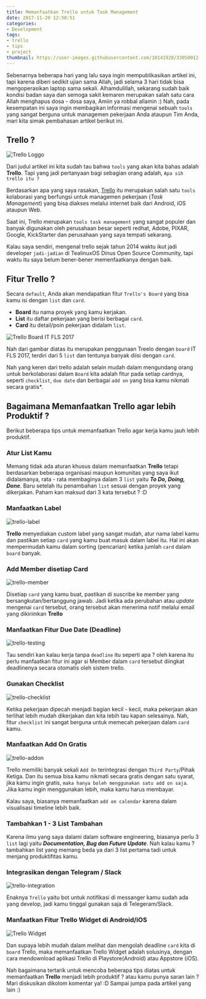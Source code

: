 ```yaml
---
title: Memanfaatkan Trello untuk Task Management
date: 2017-11-20 12:50:51
categories:
- Development
tags:
- trello
- tips
- project
thumbnail: https://user-images.githubusercontent.com/10141928/33050012-3c8b5900-ce95-11e7-9ba3-a19cf19a8e56.jpg
---
```

Sebenarnya beberapa hari yang lalu saya ingin mempublikasikan artikel ini, tapi karena diberi sedikit ujian sama Allah, jadi selama 3 hari tidak bisa mengoperasikan laptop sama sekali. Alhamdulillah, sekarang sudah baik kondisi badan saya dan semoga sakit kemaren merupakan salah satu cara Allah menghapus dosa - dosa saya, Amiin ya robbal allamin :) Nah, pada kesempatan ini saya ingin membagikan informasi mengenai sebuah `tools` yang sangat berguna untuk managemen pekerjaan Anda ataupun Tim Anda, mari kita simak pembahasan artikel berikut ini.
<!-- more -->

## Trello ?
![Trello Loggo](https://upload.wikimedia.org/wikipedia/commons/a/a5/Trello_logo.png)

Dari judul artikel ini kita sudah tau bahwa `tools` yang akan kita bahas adalah **Trello**. Tapi yang jadi pertanyaan bagi sebagian orang adalah, `Apa sih trello itu ?` 

Berdasarkan apa yang saya rasakan, [Trello](https://trello.com) itu merupakan salah satu `tools` kolaborasi yang berfungsi untuk managemen pekerjaan (_Task Management_) yang bisa diakses melalui internet baik dari Android, iOS ataupun Web. 

Saat ini, Trello merupakan `tools task management` yang sangat populer dan banyak digunakan oleh perusahaan besar seperti redhat, Adobe, PIXAR, Google, KickStarter dan perusahaan yang saya tempati sekarang.

Kalau saya sendiri, mengenal trello sejak tahun 2014 waktu ikut jadi developer `jadi-jadian` di TealinuxOS Dinus Open Source Community, tapi waktu itu saya belum bener-bener memenfaatkanya dengan baik.

## Fitur Trello ?
Secara `default`, Anda akan mendapatkan fitur `Trello's Board` yang bisa kamu isi dengan `list` dan `card`.

- **Board** itu nama proyek yang kamu kerjakan.
- **List** itu daftar pekerjaan yang berisi berbagai `card`.
- **Card** itu detail/poin pekerjaan didalam `list`.

![Trello Board IT FLS 2017](https://user-images.githubusercontent.com/10141928/33049727-fa1c1722-ce93-11e7-8489-169c06d8ef8b.png)

Nah dari gambar diatas itu merupakan penggunaan Treelo dengan `board` IT FLS 2017, terdiri dari 5 `list` dan tentunya banyak diisi dengan `card`. 

Nah yang keren dari trello adalah selain mudah dalam mengundang orang untuk berkolaborasi dalam `Board` kita adalah fitur pada setiap cardnya, seperti `checklist`, `due date` dan berbagai `add on` yang bisa kamu nikmati secara gratis*.

## Bagaimana Memanfaatkan Trello agar lebih Produktif ?
Berikut beberapa tips untuk memanfaatkan Trello agar kerja kamu jauh lebih produktif.

### Atur List Kamu
Memang tidak ada aturan khusus dalam memanfaatkan **Trello** tetapi berdasarkan beberapa organisasi maupun komunitas yang saya ikut didalamanya, rata - rata membaginya dalam 3 `list` yaitu _**To Do, Doing, Done**_. Baru setelah itu penambahan `list` sesuai dengan proyek yang dikerjakan.
Paham kan maksud dari 3 kata tersebut ? :D

### Manfaatkan Label

![trello-label](https://user-images.githubusercontent.com/10141928/33049943-ecac7b44-ce94-11e7-8fcb-77e10532768e.jpg)

**Trello** menyediakan custom label yang sangat mudah, atur nama label kamu dan pastikan setiap `card` yang kamu buat masuk dalam label itu. Hal ini akan mempermudah kamu dalam sorting (pencarian) ketika jumlah `card` dalam `board` banyak.

### Add Member disetiap Card

![trello-member](https://user-images.githubusercontent.com/10141928/33050012-3c8b5900-ce95-11e7-9ba3-a19cf19a8e56.jpg)

Disetiap `card` yang kamu buat, pastikan di suscribe ke member yang bersangkutan/bertanggung jawab. Jadi ketika ada perubahan atau _update_ mengenai `card` tersebut, orang tersebut akan menerima notif melalui email yang dikirimkan **Trello**

### Manfaatkan Fitur Due Date (Deadline)

![trello-testing](https://user-images.githubusercontent.com/10141928/33050232-50c4dea4-ce96-11e7-99cf-610c52998c2c.jpg)

Tau sendiri kan kalau kerja tanpa `deadline` itu seperti apa ? oleh karena itu perlu manfaatkan fitur ini agar si Member dalam `card` tersebut diingkat deadlinenya secara otomatis oleh sistem trello.

### Gunakan Checklist

![trello-checklist](https://user-images.githubusercontent.com/10141928/33050229-4bb8b340-ce96-11e7-87d6-def327052452.jpg)

Ketika pekerjaan dipecah menjadi bagian kecil - kecil, maka pekerjaan akan terlihat lebih mudah dikerjakan dan kita lebih tau kapan selesainya. Nah, fitur `checklist` ini sangat berguna untuk memecah pekerjaan dalam `card` kamu.

### Manfaatkan Add On Gratis

![trello-addon](https://user-images.githubusercontent.com/10141928/33050227-4b3c9e86-ce96-11e7-9738-bf44ca137c4d.jpg)

Trello memiliki banyak sekali `Add On` terintegrasi dengan `Third Party`/Pihak Ketiga. Dan itu semua bisa kamu nikmati secara gratis dengan satu syarat, jika kamu ingin gratis, `maka hanya boleh menggunakan satu add on saja`. Jika kamu ingin menggunakan lebih, maka kamu harus membayar. 

Kalau saya, biasanya memanfaatkan `add on calendar` karena dalam visualisasi timeline lebih baik.

### Tambahkan 1 - 3 List Tambahan 
Karena ilmu yang saya dalami dalam software engineering, biasanya perlu 3 `list` lagi yaitu _**Documentation, Bug dan Future Update**_. Nah kalau kamu ? tambahkan list yang memang beda ya dari 3 list pertama tadi untuk menjang produktifitas kamu. 

### Integrasikan dengan Telegram / Slack

![trello-integration](https://user-images.githubusercontent.com/10141928/33050230-4fc28d4e-ce96-11e7-9f78-33959f0f80d7.jpg)

Enaknya `Trello` yaitu bot untuk notifikasi di messanger kamu sudah ada yang develop, jadi kamu tinggal gunakan saja di Telegeram/Slack. 

### Manfaatkan Fitur Trello Widget di Android/iOS

![Trello Widget](https://user-images.githubusercontent.com/10141928/33050350-084813ca-ce97-11e7-88e0-0cc6128aee42.jpg)

Dan supaya lebih mudah dalam melihat dan mengolah deadline `card` kita di `board` Trello, maka memanfaatkan Trello Widget adalah solusinya, dengan cara mendownload aplikasi Trello di Playstore(Android) atau Appstore (iOS).

Nah bagaimana tertarik untuk mencoba beberapa tips diatas untuk memanfaatkan **Trello** menjadi lebih produktif ? atau kamu punya saran lain ? Mari diskusikan dikolom komentar ya! :D Sampai jumpa pada artikel yang lain :)